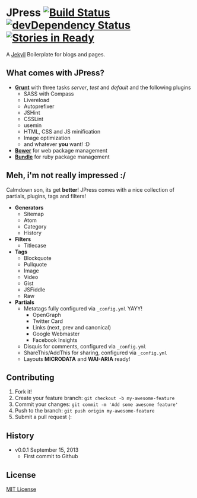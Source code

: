 JPress [![Build Status](https://travis-ci.org/oswaldoacauan/jpress.png)](https://travis-ci.org/oswaldoacauan/jpress) [![devDependency Status](https://david-dm.org/oswaldoacauan/jpress/dev-status.png)](https://david-dm.org/oswaldoacauan/jpress#info=devDependencies)[![Stories in Ready](https://badge.waffle.io/oswaldoacauan/jpress.png?label=ready)](https://waffle.io/oswaldoacauan/jpress)  
======
A [Jekyll](jekyllrb.com) Boilerplate for blogs and pages.

What comes with JPress?
------
- **[Grunt](http://gruntjs.com)** with three tasks *server*, *test* and *default* and the following plugins
  - SASS with Compass
  - Livereload
  - Autoprefixer
  - JSHint
  - CSSLint
  - usemin
  - HTML, CSS and JS minification
  - Image optimization
  - and whatever **you** want! :D
- **[Bower](http://bower.io/)** for web package management
- **[Bundle](http://bundler.io/)** for ruby package management

Meh, i'm not really impressed :/
------
Calmdown son, its get **better**!
JPress comes with a nice collection of partials, plugins, tags and filters!

- **Generators**
  - Sitemap 
  - Atom
  - Category
  - History
- **Filters**
  - Titlecase
- **Tags**
  - Blockquote
  - Pullquote
  - Image
  - Video
  - Gist
  - JSFiddle
  - Raw
- **Partials**
  - Metatags fully configured via `_config.yml` YAYY!
    - OpenGraph
    - Twitter Card
    - Links (next, prev and canonical)
    - Google Webmaster
    - Facebook Insights
  - Disquis for comments, configured via `_config.yml`
  - ShareThis/AddThis for sharing, configured via `_config.yml`
  - Layouts **MICRODATA** and **WAI-ARIA** ready!
  
  

Contributing
------
1. Fork it!
2. Create your feature branch: `git checkout -b my-awesome-feature`
3. Commit your changes: `git commit -m 'Add some awesome feature'`
4. Push to the branch: `git push origin my-awesome-feature`
5. Submit a pull request (:


History
------
- v0.0.1 September 15, 2013
  - First commit to Github

License
------
[MIT License](http://opensource.org/licenses/MIT)
